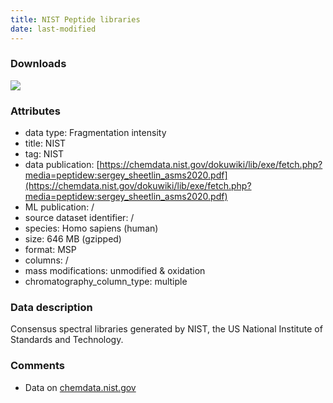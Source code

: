 ```yaml
---
title: NIST Peptide libraries
date: last-modified
---
```


### Downloads

[![](https://img.shields.io/badge/download-full%20dataset-008080?style=flat-square)](https://chemdata.nist.gov/dokuwiki/doku.php?id=peptidew:lib:humanhcd20160503)

### Attributes
- data type: Fragmentation intensity
- title: NIST
- tag: NIST
- data publication: [https://chemdata.nist.gov/dokuwiki/lib/exe/fetch.php?media=peptidew:sergey_sheetlin_asms2020.pdf](https://chemdata.nist.gov/dokuwiki/lib/exe/fetch.php?media=peptidew:sergey_sheetlin_asms2020.pdf)
- ML publication: /
- source dataset identifier: /
- species: Homo sapiens (human)
- size: 646 MB (gzipped)
- format: MSP
- columns: /
- mass modifications: unmodified & oxidation
- chromatography_column_type: multiple

### Data description
Consensus spectral libraries generated by NIST, the US National Institute of Standards
and Technology.

### Comments
- Data on [chemdata.nist.gov](https://chemdata.nist.gov/dokuwiki/doku.php?id=peptidew:lib:humanhcd20160503)
